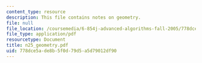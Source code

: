 ```yaml
---
content_type: resource
description: This file contains notes on geometry.
file: null
file_location: /coursemedia/6-854j-advanced-algorithms-fall-2005/778dce5ade8b5f0d79d5a5d79012df90_n25_geometry.pdf
file_type: application/pdf
resourcetype: Document
title: n25_geometry.pdf
uid: 778dce5a-de8b-5f0d-79d5-a5d79012df90
---
```

